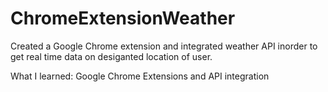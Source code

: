 # ChromeExtensionWeather
Created a Google Chrome extension and integrated weather API inorder to get real time data on desiganted location of user.

What I learned: Google Chrome Extensions and API integration
